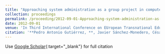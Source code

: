 ```yaml
---
title: "Approaching system administration as a group project in computer engineering higher education"
collection: proceedings
permalink: /proceeding/2012-09-01-Approaching-system-administration-as-a-group-project-in-computer-engineering-higher-education
date: 2012-09-01
venue: 'In Third International Conference on EUropean Transnational Education (ICEUTE&apos;12)'
citation: '**Pedro Antonio Gutiérrez, **, Javier Sánchez-Monedero, César Hervás-Martínez, Manuel Cruz-Ramírez, Juan Carlos Fernández, , Francisco Fernandez-Navarro, &quot;Approaching system administration as a group project in computer engineering higher education.&quot; In Third International Conference on EUropean Transnational Education (ICEUTE&amp;apos;12), Advances in Intelligent Systems and Computing, Vol. 189, 2012, Ostrava, Czech Republic, pp.331-340.'
---
```

Use [Google Scholar](https://scholar.google.com/scholar?q=Approaching+system+administration+as+a+group+project+in+computer+engineering+higher+education){:target="_blank"} for full citation
